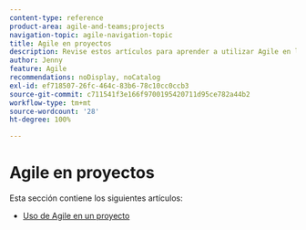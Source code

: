 ```yaml
---
content-type: reference
product-area: agile-and-teams;projects
navigation-topic: agile-navigation-topic
title: Agile en proyectos
description: Revise estos artículos para aprender a utilizar Agile en los proyectos.
author: Jenny
feature: Agile
recommendations: noDisplay, noCatalog
exl-id: ef718507-26fc-464c-83b6-78c10cc0ccb3
source-git-commit: c711541f3e166f9700195420711d95ce782a44b2
workflow-type: tm+mt
source-wordcount: '28'
ht-degree: 100%

---
```


# Agile en proyectos

Esta sección contiene los siguientes artículos:

* [Uso de Agile en un proyecto](../../agile/agile-in-projects/use-agile-on-a-project.md)
